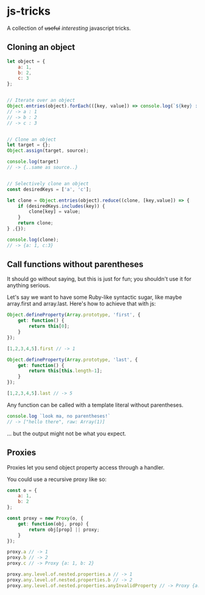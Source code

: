 # js-tricks

A collection of ~~useful~~ *interesting* javascript tricks.

## Cloning an object
```javascript
let object = {
    a: 1,
    b: 2,
    c: 3
};


// Iterate over an object
Object.entries(object).forEach(([key, value]) => console.log(`${key} : ${value}`));
// -> a : 1
// -> b : 2
// -> c : 3


// Clone an object
let target = {};
Object.assign(target, source);

console.log(target)
// -> {..same as source..}


// Selectively clone an object
const desiredKeys = ['a', 'c'];

let clone = Object.entries(object).reduce((clone, [key,value]) => {
    if (desiredKeys.includes(key)) {
        clone[key] = value;
    }
    return clone;
} ,{});

console.log(clone);
// -> {a: 1, c:3}
```

## Call functions without parentheses
It should go without saying, but this is just for fun; you shouldn't use it for anything serious.

Let's say we want to have some Ruby-like syntactic sugar, like maybe array.first and array.last. Here's how to achieve that with js:

```javascript
Object.defineProperty(Array.prototype, 'first', {
    get: function() {
        return this[0];
    }
});

[1,2,3,4,5].first // -> 1

Object.defineProperty(Array.prototype, 'last', {
    get: function() {
        return this[this.length-1];
    }
});

[1,2,3,4,5].last // -> 5
```

Any function can be called with a template literal without parentheses.
```javascript
console.log `look ma, no parentheses!`
// -> ["hello there", raw: Array(1)]
```
... but the output might not be what you expect.

## Proxies

Proxies let you send object property access through a handler.

You could use a recursive proxy like so:
```javascript
const o = {
    a: 1,
    b: 2
};

const proxy = new Proxy(o, {
    get: function(obj, prop) {
        return obj[prop] || proxy;
    }
});

proxy.a // -> 1
proxy.b // -> 2
proxy.c // -> Proxy {a: 1, b: 2}

proxy.any.level.of.nested.properties.a // -> 1
proxy.any.level.of.nested.properties.b // -> 2
proxy.any.level.of.nested.properties.anyInvalidProperty // -> Proxy {a: 1, b: 2}
```
